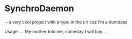 # SynchroDaemon
--a very cool project with a typo in the url cuz i'm a dumbass

Usage: ...
My mother told me, someday I will buy...
